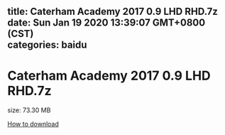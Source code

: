 
title: Caterham Academy 2017 0.9 LHD RHD.7z
date: Sun Jan 19 2020 13:39:07 GMT+0800 (CST)    
categories: baidu
---

# Caterham Academy 2017 0.9 LHD RHD.7z
size: 73.30 MB
 
 

[How to download](https://bpcam.bemobtrk.com/go/2ceec3aa-1ca2-46d6-b9ff-aaa5c184517c?jno=5363)